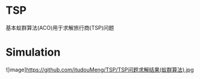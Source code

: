# TSP
基本蚁群算法(ACO)用于求解旅行商(TSP)问题

# Simulation
![image]https://github.com/itudouMeng/TSP/TSP问题求解结果(蚁群算法).jpg
